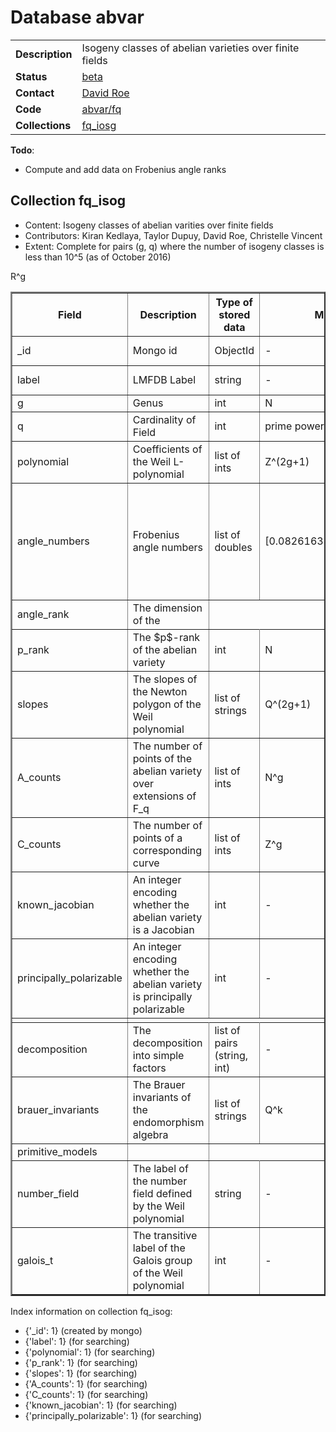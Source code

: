 # Database abvar

|||
|---|---|
|**Description**|Isogeny classes of abelian varieties over finite fields|
|**Status**|[beta](http://beta.lmfdb.org/Variety/Abelian/Fq/)|
|**Contact**|[David Roe](https://github.com/roed314)|
|**Code**|[abvar/fq](https://github.com/LMFDB/lmfdb/tree/master/lmfdb/abvar/fq)|
|**Collections**|[fq_iosg](http://beta.lmfdb.org/api/abvar/fq_isog)|

**Todo**:
* Compute and add data on Frobenius angle ranks

## Collection fq_isog

* Content: Isogeny classes of abelian varities over finite fields
* Contributors: Kiran Kedlaya, Taylor Dupuy, David Roe, Christelle Vincent
* Extent: Complete for pairs (g, q) where the number of isogeny classes is less than 10^5 (as of October 2016)

<table border=2>
<tr>
<th>Field</th>
<th>Description</th>
<th>Type of stored data</th>
<th>Mathematical type</th>
<th>Example of stored data</th>
<th>Remarks</th>
</tr>

<tr>
<td> _id </td><td> Mongo id </td><td> ObjectId </td><td>-</td><td></td>
<td>assigned by Mongo; contains creation timestamp</td></tr>

<tr>
<td> label </td><td> LMFDB Label </td><td> string </td><td> - </td><td> '2.16.am_cn' </td>
<td>[Labeling Scheme](http://beta.lmfdb.org/Variety/Abelian/Fq/Labels)</td></tr>

<tr>
<td> g </td><td> Genus </td><td> int </td><td> N </td><td> 2 </td>
<td> The degree of the Weil L-polynomial is 2g. </td></tr>

<tr>
<td> q </td><td> Cardinality of Field </td><td> int </td><td> prime power </td><td> 16 </td>
<td> All of the roots of the Weil L-polynomial have absolute value $1/\sqrt{q}$. </td></tr>

<tr>
<td> polynomial </td><td> Coefficients of the Weil L-polynomial </td><td> list of ints </td><td> Z^(2g+1) </td><td> [1,-12,65,-192,256] </td>
<td> The first entry will always be 1 and the last $q^g$.  For i between 0 and g, $a_{2g-i} = q^{g-i} a_i$. </td></tr>

<tr>
<td> angle_numbers </td><td> Frobenius angle numbers </td><td> list of doubles </td> R^g </td><td> [0.0826163580681,0.320878822416] </td>
<td> The positive arguments of the roots (considered as complex numbers) of the Weil L-polynomial.  There will be g of them unless the list includes 0 or pi. </td></tr>

<tr>
<td> angle_rank </td>
<td> The dimension of the </td></tr>

<tr>
<td> p_rank </td><td> The $p$-rank of the abelian variety </td><td> int </td><td> N </td><td> 2 </td>
<td> The rank of the p-torsion subgroup of the abelian variety.  Equal to the number of occurences of the slope 0 in the newton slopes. </td></tr>

<tr>
<td> slopes </td><td> The slopes of the Newton polygon of the Weil polynomial </td><td> list of strings </td><td> Q^(2g+1) </td><td> ["0", "1/2", "1/2", "1"] </td>
<td> The slopes are in increasing order, are symmetric under the involution $s \to 1-s$, and the corresponding Newton polygon has endpoints (0,0) and (2g,g).</td></tr>

<tr>
<td> A_counts </td><td> The number of points of the abelian variety over extensions of F_q </td><td> list of ints </td><td> N^g </td><td> [118, 62068] </td>
<td> Counts are given for $A(F_{q^n})$ for $1 \le n \le g$; counts over larger extension fields can be determined from these using the Weil conjectures.</td></tr>

<tr>
<td> C_counts </td><td> The number of points of a corresponding curve </td><td> list of ints </td><td> Z^g </td><td> [5, 243] </td>
<td> These are the point counts of a genus g curve of which this is the Jacobian.  If any point counts are negative then this abelian variety cannot be a Jacobian.</td></tr>

<tr>
<td> known_jacobian </td><td> An integer encoding whether the abelian variety is a Jacobian </td><td> int </td><td> - </td><td> 0 </td>
<td> 1 means that it is definitely a Jacobian, -1 that it is definitely not, and 0 indicates uncertainty. </td></tr>

<tr>
<td> principally_polarizable </td><td> An integer encoding whether the abelian variety is principally polarizable </td><td> int </td><td> - </td><td> 0 </td>
<td> 1 means that it is definitely principally polarizable, -1 that it is definitely not, and 0 indicates uncertainty. </td></tr>
<td></td></tr>

<tr>
<td> decomposition </td><td> The decomposition into simple factors </td><td> list of pairs (string, int) </td><td> - </td><td> [['2.16.am_cn',1], ['1.16.ah',2]] </td>
<td> The first entry in each pair is the label of the factor, the second is its multiplicity. </td></tr>

<tr>
<td> brauer_invariants </td><td> The Brauer invariants of the endomorphism algebra </td><td> list of strings </td><td> Q^k </td><td> </td>
<td> The number of invariants is the number of primes above p in the number field defined by the Weil polynomial.</td></tr>

<tr>
<td> primitive_models </td>
<td></td></tr>

<tr>
<td> number_field </td><td> The label of the number field defined by the Weil polynomial </td><td> string </td><td> - </td><td> "4.0.27792.2" </td>
<td>&nbsp;</td></tr>

<tr>
<td> galois_t </td><td> The transitive label of the Galois group of the Weil polynomial </td><td> int </td><td> - </td><td> 2 </td>
<td> The Galois group has degree 2g, so this label determines it completely. </td></tr>
</table>

Index information on collection fq_isog:

- {'_id': 1} (created by mongo)
- {'label': 1} (for searching)
- {'polynomial': 1} (for searching)
- {'p_rank': 1} (for searching)
- {'slopes': 1} (for searching)
- {'A_counts': 1} (for searching)
- {'C_counts': 1} (for searching)
- {'known_jacobian': 1} (for searching)
- {'principally_polarizable': 1} (for searching)